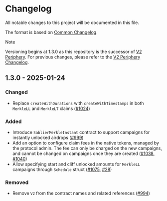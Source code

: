 # Changelog

All notable changes to this project will be documented in this file.

The format is based on [Common Changelog](https://common-changelog.org/).

<!-- prettier-ignore -->
> [!NOTE]
> Versioning begins at 1.3.0 as this repository is the successor of [V2 Periphery](https://github.com/sablier-labs/v2-periphery). For previous changes, please refer to the [V2 Periphery Changelog](https://github.com/sablier-labs/v2-periphery/blob/main/CHANGELOG.md).

## 1.3.0 - 2025-01-24

### Changed

- Replace `createWithDurations` with `createWithTimestamps` in both `MerkleLL` and `MerkleLT` claims
  ([#1024](https://github.com/sablier-labs/v2-core/pull/1024))

### Added

- Introduce `SablierMerkleInstant` contract to support campaigns for instantly unlocked airdrops
  ([#999](https://github.com/sablier-labs/v2-core/pull/999))
- Add an option to configure claim fees in the native tokens, managed by the protocol admin. The fee can only be charged
  on the new campaigns, and cannot be changed on campaigns once they are created
  ([#1038](https://github.com/sablier-labs/v2-core/pull/1038),
  [#1040](https://github.com/sablier-labs/v2-core/issues/1040))
- Allow specifying start and cliff unlocked amounts for `MerkleLL` campaigns through `Schedule` struct
  ([#1075](https://github.com/sablier-labs/v2-core/pull/1075), [#28](https://github.com/sablier-labs/airdrops/pull/28))

### Removed

- Remove `V2` from the contract names and related references ([#994](https://github.com/sablier-labs/v2-core/pull/994))
